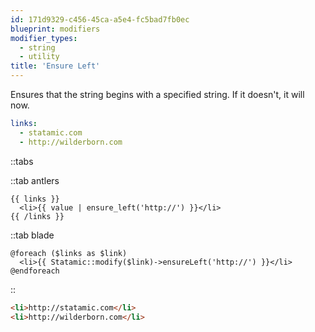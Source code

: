 ```yaml
---
id: 171d9329-c456-45ca-a5e4-fc5bad7fb0ec
blueprint: modifiers
modifier_types:
  - string
  - utility
title: 'Ensure Left'
---
```

Ensures that the string begins with a specified string. If it doesn't, it will now.

```yaml
links:
  - statamic.com
  - http://wilderborn.com
```

::tabs

::tab antlers
```antlers
{{ links }}
  <li>{{ value | ensure_left('http://') }}</li>
{{ /links }}
```
::tab blade
```blade
@foreach ($links as $link)
  <li>{{ Statamic::modify($link)->ensureLeft('http://') }}</li>
@endforeach
```
::

```html
<li>http://statamic.com</li>
<li>http://wilderborn.com</li>
```
